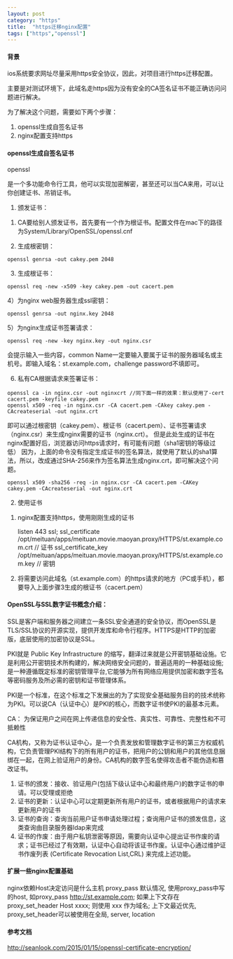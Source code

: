 ```yaml
---
layout: post
category: "https"
title:  "https迁移nginx配置"
tags: ["https","openssl"]
---
```


#### 背景
ios系统要求网址尽量采用https安全协议，因此，对项目进行https迁移配置。

主要是对测试环境下，此域名走https因为没有安全的CA签名证书不能正确访问问题进行解决。

为了解决这个问题，需要如下两个步骤：
1. openssl生成自签名证书
2. nginx配置支持https

#### openssl生成自签名证书

openssl

是一个多功能命令行工具，他可以实现加密解密，甚至还可以当CA来用，可以让你创建证书、吊销证书。

1. 颁发证书：

1) CA要给别人颁发证书，首先要有一个作为根证书。配置文件在mac下的路径为System/Library/OpenSSL/openssl.cnf

2) 生成根密钥：
```shell
openssl genrsa -out cakey.pem 2048
```
3) 生成根证书：
```shell
openssl req -new -x509 -key cakey.pem -out cacert.pem
```
4）为nginx web服务器生成ssl密钥：
```shell
openssl genrsa -out nginx.key 2048
```
5）为nginx生成证书签署请求：
```shell
openssl req -new -key nginx.key -out nginx.csr
```
会提示输入一些内容，common Name一定要输入要属于证书的服务器域名或主机号。即输入域名：st.example.com，challenge password不填即可。

6) 私有CA根据请求来签署证书：
```shell
openssl ca -in nginx.csr -out nginxcrt //同下面一样的效果：默认使用了-cert cacert.pem -keyfile cakey.pem
openssl x509 -req -in nginx.csr -CA cacert.pem -CAkey cakey.pem -CAcreateserial -out nginx.crt
```
即可以通过根密钥（cakey.pem）、根证书（cacert.pem）、证书签署请求（nginx.csr）来生成nginx需要的证书（nginx.crt）。
但是此处生成的证书在nginx配置好后，浏览器访问https请求时，有可能有问题（sha1密钥的等级过低）
因为，上面的命令没有指定生成证书的签名算法，就使用了默认的sha1算法，所以，改成通过SHA-256来作为签名算法生成nginx.crt，即可解决这个问题。
```shell
openssl x509 -sha256 -req -in nginx.csr -CA cacert.pem -CAKey cakey.pem -CAcreateserial -out nginx.crt
```

2. 使用证书

1) nginx配置支持https，使用刚刚生成的证书

    listen 443 ssl;
    ssl_certificate /opt/meituan/apps/meituan.movie.maoyan.proxy/HTTPS/st.example.com.crt // 证书
    ssl_certificate_key /opt/meituan/apps/meituan.movie.maoyan.proxy/HTTPS/st.example.com.key // 密钥

2) 将需要访问此域名（st.example.com）的https请求的地方（PC或手机），都要导入上面步骤3生成的根证书（cacert.pem）

#### OpenSSL与SSL数字证书概念介绍：

SSL是客户端和服务器之间建立一条SSL安全通道的安全协议，而OpenSSL是TLS/SSL协议的开源实现，提供开发库和命令行程序。HTTPS是HTTP的加密版，底层使用的加密协议是SSL。

PKI就是 Public Key Infrastructure 的缩写，翻译过来就是公开密钥基础设施。它是利用公开密钥技术所构建的，解决网络安全问题的，普遍适用的一种基础设施; 是一种遵循既定标准的密钥管理平台,它能够为所有网络应用提供加密和数字签名等密码服务及所必需的密钥和证书管理体系。

PKI是一个标准，在这个标准之下发展出的为了实现安全基础服务目的的技术统称为PKI。可以说CA（认证中心）是PKI的核心，而数字证书使PKI的最基本元素。

CA：
为保证用户之间在网上传递信息的安全性、真实性、可靠性、完整性和不可抵赖性

CA机构，又称为证书认证中心，是一个负责发放和管理数字证书的第三方权威机构，它负责管理PKI结构下的所有用户的证书，把用户的公钥和用户的其他信息捆绑在一起，在网上验证用户的身份。CA机构的数字签名使得攻击者不能伪造和篡改证书。

1. 证书的颁发：接收、验证用户(包括下级认证中心和最终用户)的数字证书的申请。可以受理或拒绝
2. 证书的更新：认证中心可以定期更新所有用户的证书，或者根据用户的请求来更新用户的证书
3. 证书的查询：查询当前用户证书申请处理过程；查询用户证书的颁发信息，这类查询由目录服务器ldap来完成
4. 证书的作废：由于用户私钥泄密等原因，需要向认证中心提出证书作废的请求；证书已经过了有效期，认证中心自动将该证书作废。认证中心通过维护证书作废列表 (Certificate Revocation List,CRL) 来完成上述功能。


#### 扩展一些nginx配置基础

nginx依赖Host决定访问是什么主机
proxy_pass
    默认情况, 使用proxy_pass中写的host, 如proxy_pass http://st.example.com;
    如果上下文存在 proxy_set_header Host xxxx; 则使用 xxx 作为域名;
    上下文最近优先, proxy_set_header可以被使用在全局, server, location

#### 参考文档

http://seanlook.com/2015/01/15/openssl-certificate-encryption/

